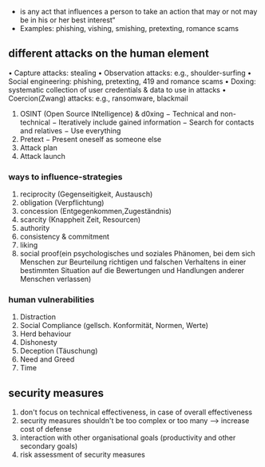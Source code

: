 
- is any act that influences a person to take
an action that may or not may be in his or her best interest“
-  Examples: phishing, vishing, smishing, pretexting, romance
scams

## different attacks on the human element
• Capture attacks: stealing
• Observation attacks: e.g., shoulder-surfing
• Social engineering: phishing, pretexting, 419 and romance
scams
• Doxing: systematic collection of user credentials & data to use
in attacks
• Coercion(Zwang) attacks: e.g., ransomware, blackmail




1. OSINT (Open Source INtelligence) & d0xing
− Technical and non-technical
− Iteratively include gained information
− Search for contacts and relatives
− Use everything
2. Pretext
− Present oneself as someone else
3. Attack plan
4. Attack launch

### ways to influence-strategies
1. reciprocity (Gegenseitigkeit, Austausch)
2. obligation (Verpflichtung)
3. concession (Entgegenkommen,Zugeständnis)
4. scarcity (Knappheit Zeit, Resourcen)
5. authority
6. consistency & commitment
7. liking
8. social proof(ein psychologisches und soziales Phänomen, bei dem sich Menschen zur Beurteilung richtigen und falschen Verhaltens in einer bestimmten Situation auf die Bewertungen und Handlungen anderer Menschen verlassen)

### human vulnerabilities
1. Distraction
2. Social Compliance (gellsch. Konformität, Normen, Werte)
3. Herd behaviour
4. Dishonesty
5. Deception (Täuschung)
6. Need and Greed
7. Time


## security measures
1. don't focus on technical effectiveness, in case of overall effectiveness
2. security measures shouldn't be too complex or too many --> increase cost of defense
3. interaction with other organisational goals (productivity and other secondary goals)
4.  risk assessment of security measures

